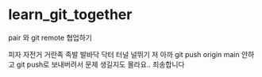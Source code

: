 # learn_git_together
pair 와 git remote 협업하기

피자
자전거
거란족
족발
발바닥
닥터
터널
널뛰기
저 아까 git push origin main 안하고 git push로 보내버려서 문제 생길지도 몰라요.. 죄송합니다